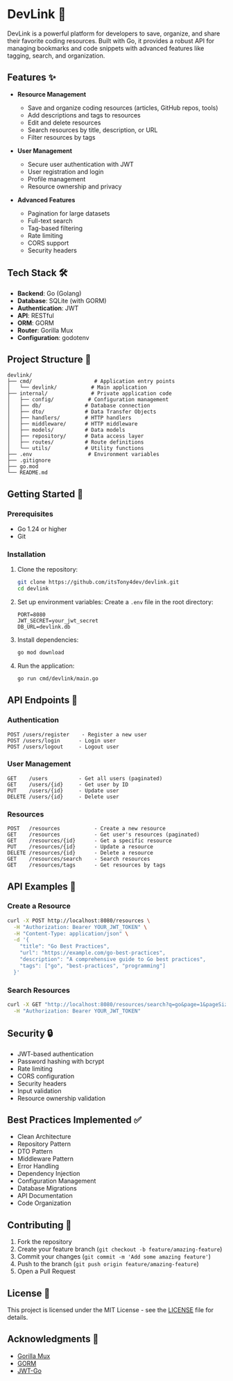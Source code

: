 # DevLink 🚀

DevLink is a powerful platform for developers to save, organize, and share their favorite coding resources. Built with Go, it provides a robust API for managing bookmarks and code snippets with advanced features like tagging, search, and organization.

## Features ✨

- **Resource Management**
  - Save and organize coding resources (articles, GitHub repos, tools)
  - Add descriptions and tags to resources
  - Edit and delete resources
  - Search resources by title, description, or URL
  - Filter resources by tags

- **User Management**
  - Secure user authentication with JWT
  - User registration and login
  - Profile management
  - Resource ownership and privacy

- **Advanced Features**
  - Pagination for large datasets
  - Full-text search
  - Tag-based filtering
  - Rate limiting
  - CORS support
  - Security headers

## Tech Stack 🛠

- **Backend**: Go (Golang)
- **Database**: SQLite (with GORM)
- **Authentication**: JWT
- **API**: RESTful
- **ORM**: GORM
- **Router**: Gorilla Mux
- **Configuration**: godotenv

## Project Structure 📁

```
devlink/
├── cmd/                    # Application entry points
│   └── devlink/           # Main application
├── internal/              # Private application code
│   ├── config/           # Configuration management
│   ├── db/              # Database connection
│   ├── dto/             # Data Transfer Objects
│   ├── handlers/        # HTTP handlers
│   ├── middleware/      # HTTP middleware
│   ├── models/          # Data models
│   ├── repository/      # Data access layer
│   ├── routes/          # Route definitions
│   └── utils/           # Utility functions
├── .env                  # Environment variables
├── .gitignore
├── go.mod
└── README.md
```

## Getting Started 🚀

### Prerequisites

- Go 1.24 or higher
- Git

### Installation

1. Clone the repository:
   ```bash
   git clone https://github.com/itsTony4dev/devlink.git
   cd devlink
   ```

2. Set up environment variables:
   Create a `.env` file in the root directory:
   ```env
   PORT=8080
   JWT_SECRET=your_jwt_secret
   DB_URL=devlink.db
   ```

3. Install dependencies:
   ```bash
   go mod download
   ```

4. Run the application:
   ```bash
   go run cmd/devlink/main.go
   ```

## API Endpoints 📡

### Authentication
```
POST /users/register    - Register a new user
POST /users/login      - Login user
POST /users/logout     - Logout user
```

### User Management
```
GET    /users          - Get all users (paginated)
GET    /users/{id}     - Get user by ID
PUT    /users/{id}     - Update user
DELETE /users/{id}     - Delete user
```

### Resources
```
POST   /resources           - Create a new resource
GET    /resources           - Get user's resources (paginated)
GET    /resources/{id}      - Get a specific resource
PUT    /resources/{id}      - Update a resource
DELETE /resources/{id}      - Delete a resource
GET    /resources/search    - Search resources
GET    /resources/tags      - Get resources by tags
```

## API Examples 📝

### Create a Resource
```bash
curl -X POST http://localhost:8080/resources \
  -H "Authorization: Bearer YOUR_JWT_TOKEN" \
  -H "Content-Type: application/json" \
  -d '{
    "title": "Go Best Practices",
    "url": "https://example.com/go-best-practices",
    "description": "A comprehensive guide to Go best practices",
    "tags": ["go", "best-practices", "programming"]
  }'
```

### Search Resources
```bash
curl -X GET "http://localhost:8080/resources/search?q=go&page=1&pageSize=10" \
  -H "Authorization: Bearer YOUR_JWT_TOKEN"
```

## Security 🔒

- JWT-based authentication
- Password hashing with bcrypt
- Rate limiting
- CORS configuration
- Security headers
- Input validation
- Resource ownership validation

## Best Practices Implemented ✅

- Clean Architecture
- Repository Pattern
- DTO Pattern
- Middleware Pattern
- Error Handling
- Dependency Injection
- Configuration Management
- Database Migrations
- API Documentation
- Code Organization

## Contributing 🤝

1. Fork the repository
2. Create your feature branch (`git checkout -b feature/amazing-feature`)
3. Commit your changes (`git commit -m 'Add some amazing feature'`)
4. Push to the branch (`git push origin feature/amazing-feature`)
5. Open a Pull Request

## License 📄

This project is licensed under the MIT License - see the [LICENSE](LICENSE) file for details.

## Acknowledgments 🙏

- [Gorilla Mux](https://github.com/gorilla/mux)
- [GORM](https://gorm.io/)
- [JWT-Go](https://github.com/golang-jwt/jwt)


